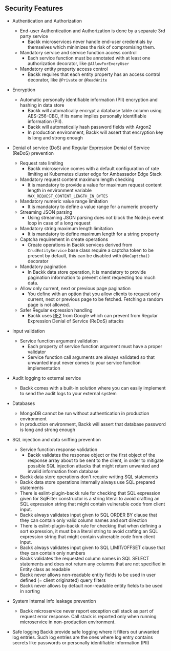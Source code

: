 ## Security Features

- Authentication and Authorization
  - End-user Authentication and Authorization is done by a separate 3rd party service
    - Backk microservices never handle end-user credentials by themselves which minimizes the risk of compromising them.
  - Mandatory service and service function access control
    - Each service function must be annotated with at least one authorization decorator, like `@AllowForEveryUser`
  - Mandatory entity property access control
    - Backk requires that each entity property has an access control decorator, like `@Private` or `@ReadWrite`

- Encryption
  - Automatic personally identifiable information (PII) encryption and hashing in data store
    - Backk will automatically encrypt a database table column using AES-256-CBC, if its name implies personally identifiable information (PII).
    - Backk will automatically hash password fields with Argon2
    - In production environment, Backk will assert that encryption key is long and strong enough

- Denial of service (DoS) and Regular Expression Denial of Service (ReDoS) prevention
  - Request rate limiting
    - Backk microservice comes with a default configuration of rate limiting at Kubernetes cluster edge for Ambassador Edge Stack
  - Mandatory request content maximum length checking
    - It is mandatory to provide a value for maximum request content length in environment variable `MAX_REQUEST_CONTENT_LENGTH_IN_BYTES`
  - Mandatory numeric value range limitation
    - It is mandatory to define a value range for a numeric property
  - Streaming JSON parsing
    - Using streaming JSON parsing does not block the Node.js event loop in case of a long request
  - Mandatory string maximum length limitation
    - It is mandatory to define maximum length for a string property
  - Captcha requirement in create operations
    - Create operations in Backk services derived from `CrudEntityService` base class require a captcha token to be present by default, this can be disabled with `@NoCaptcha()` decorator
  - Mandatory pagination
    - In Backk data store operation, it is mandatory to provide pagination information to prevent client requesting too much data. 
  - Allow only current, next or previous page pagination
    - You define with an option that you allow clients to request only current, next or previous page to be fetched. Fetching a random page is not allowed.
  - Safer Regular expression handling
    - Backk uses [RE2](https://github.com/uhop/node-re2/) from Google which can prevent from Regular Expression Denial of Service (ReDoS) attacks
  
- Input validation
  - Service function argument validation
    - Each property of service function argument must have a proper validator  
    - Service function call arguments are always validated so that unwanted input never comes to your service function implementation

- Audit logging to external service
  - Backk comes with a built-in solution where you can easily implement to send the audit logs to your external system

- Databases
  - MongoDB cannot be run without authentication in production environment
  - In production environment, Backk will assert that database password is long and strong enough
  
- SQL injection and data sniffing prevention
  - Service function response validation
    - Backk validates the response object or the first object of the response array about to be sent to the client, in order to mitigate possible SQL injection attacks that might return unwanted and invalid information from database
  - Backk data store operations don't require writing SQL statements
  - Backk data store operations internally always use SQL prepared statements
  - There is eslint-plugin-backk rule for checking that SQL expression given for SqlFilter constructor is a string literal to avoid crafting an SQL expression string that might contain vulnerable code from client input.
  - Backk always validates input given to SQL ORDER BY clause that they can contain only valid column names and sort direction
  - There is eslint-plugin-backk rule for checking that when defining a sort expression, it must be a literal string to avoid crafting an SQL expression string that might contain vulnerable code from client input.
  - Backk always validates input given to SQL LIMIT/OFFSET clause that they can contain only numbers
  - Backk validates the requested column names in SQL SELECT statements and does not return any columns that are not specified in Entity class as readable
  - Backk never allows non-readable entity fields to be used in user defined (= client originated) query filters
  - Backk never allows by default non-readable entity fields to be used in sorting

- System internal info leakage prevention
  - Backk microservice never report exception call stack as part of request error response. Call stack is reported only when running microservice in non-production environment.
  
- Safe logging
  Backk provide safe logging where it filters out unwanted log entries. Such log entries are the ones where log entry contains secrets like passwords or personally identifiable information (PII)  


